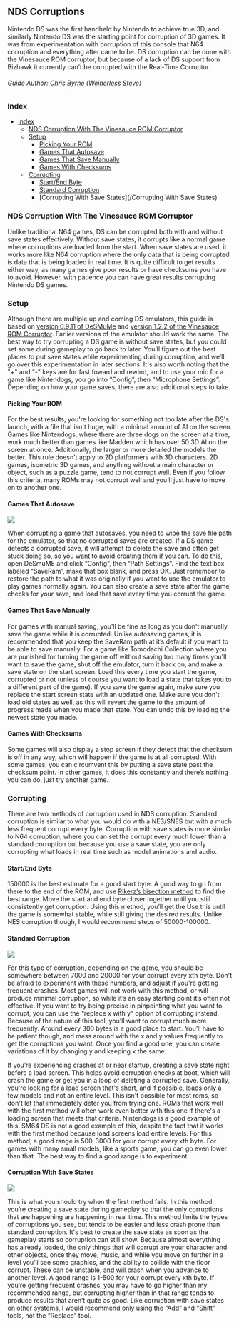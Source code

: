 ## NDS Corruptions

Nintendo DS was the first handheld by Nintendo to achieve true 3D, and similarly Nintendo DS was the starting point for corruption of 3D games. It was from experimentation with corruption of this console that N64 corruption and everything after came to be. DS corruption can be done with the Vinesauce ROM corruptor, but because of a lack of DS support from Bizhawk it currently can’t be corrupted with the Real-Time Corruptor.

###### Guide Author: [Chris Byrne \(Weinerless Steve\)](https://www.youtube.com/user/Sevelix/)

### Index

* [Index](#index)
  * [NDS Corruption With The Vinesauce ROM Corruptor](#nds-corruption-with-the-vinesauce-rom-corruptor)
  * [Setup](#setup)
    * [Picking Your ROM](#picking-your-rom)
    * [Games That Autosave](#games-that-autosave)
    * [Games That Save Manually](#games-that-save-manually)
    * [Games With Checksums](#games-with-checksums)
  * [Corrupting](#corrupting)
    * [Start/End Byte](#startend-byte)
    * [Standard Corruption](#standard-corruption)
    * [Corrupting With Save States](/Corrupting With Save States)

### NDS Corruption With The Vinesauce ROM Corruptor

Unlike traditional N64 games, DS can be corrupted both with and without save states effectively. Without save states, it corrupts like a normal game where corruptions are loaded from the start. When save states are used, it works more like N64 corruption where the only data that is being corrupted is data that is being loaded in real time. It is quite difficult to get results either way, as many games give poor results or have checksums you have to avoid. However, with patience you can have great results corrupting Nintendo DS games.

### Setup

Although there are multiple up and coming DS emulators, this guide is based on [version 0.9.11 of DeSMuMe](http://desmume.org/download/) and [version 1.2.2 of the Vinesauce ROM Corruptor](http://corruptedbytes.com/the-vinesauce-rom-corruptor). Earlier versions of the emulator should work the same. The best way to try corrupting a DS game is without save states, but you could set some during gameplay to go back to later. You’ll figure out the best places to put save states while experimenting during corruption, and we’ll go over this experimentation in later sections. It's also worth noting that the "+" and "-" keys are for fast foward and rewind, and to use your mic for a game like Nintendogs, you go into “Config”, then “Microphone Settings”. Depending on how your game saves, there are also additional steps to take.

#### Picking Your ROM

For the best results, you're looking for something not too late after the DS's launch, with a file that isn't huge, with a minimal amount of AI on the screen. Games like Nintendogs, where there are three dogs on the screen at a time, work much better than games like Madden which has over 50 3D AI on the screen at once. Additionally, the larger or more detailed the models the better. This rule doesn't apply to 2D platformers with 3D characters. 2D games, isometric 3D games, and anything without a main character or object, such as a puzzle game, tend to not corrupt well. Even if you follow this criteria, many ROMs may not corrupt well and you’ll just have to move on to another one.

#### Games That Autosave

![](/assets/pathsettings.png)

When corrupting a game that autosaves, you need to wipe the save file path for the emulator, so that no corrupted saves are created. If a DS game detects a corrupted save, it will attempt to delete the save and often get stuck doing so, so you want to avoid creating them if you can. To do this, open DeSmuME and click “Config”, then “Path Settings”. Find the text box labeled “SaveRam”, make that box blank, and press OK. Just remember to restore the path to what it was originally if you want to use the emulator to play games normally again. You can also create a save state after the game checks for your save, and load that save every time you corrupt the game.

#### Games That Save Manually

For games with manual saving, you'll be fine as long as you don't manually save the game while it is corrupted. Unlike autosaving games, it is recommended that you keep the SaveRam path at it’s default if you want to be able to save manually. For a game like Tomodachi Collection where you are punished for turning the game off without saving too many times you'll want to save the game, shut off the emulator, turn it back on, and make a save state on the start screen. Load this every time you start the game, corrupted or not \(unless of course you want to load a state that takes you to a different part of the game\). If you save the game again, make sure you replace the start screen state with an updated one. Make sure you don't load old states as well, as this will revert the game to the amount of progress made when you made that state. You can undo this by loading the newest state you made.

#### Games With Checksums

Some games will also display a stop screen if they detect that the checksum is off in any way, which will happen if the game is at all corrupted. With some games, you can circumvent this by putting a save state past the checksum point. In other games, it does this constantly and there’s nothing you can do, just try another game.

### Corrupting

There are two methods of corruption used in NDS corruption. Standard corruption is similar to what you would do with a NES/SNES but with a much less frequent corrupt every byte. Corruption with save states is more similar to N64 corruption, where you can set the corrupt every much lower than a standard corruption but because you use a save state, you are only corrupting what loads in real time such as model animations and audio.

#### Start/End Byte

150000 is the best estimate for a good start byte. A good way to go from there to the end of the ROM, and use [Rikerz’s bisection method](http://corruptedbytes.com/vinesauce-rom-corruptor-color-replacement-guide/) to find the best range. Move the start and end byte closer together until you still consistently get corruption. Using this method, you’ll get the Use this until the game is somewhat stable, while still giving the desired results. Unlike NES corruption though, I would recommend steps of 50000-100000.

#### Standard Corruption

![](/assets/corrupt1.png)

For this type of corruption, depending on the game, you should be somewhere between 7000 and 20000 for your corrupt every xth byte. Don't be afraid to experiment with these numbers, and adjust if you're getting frequent crashes. Most games will not work with this method, or will produce minimal corruption, so while it’s an easy starting point it’s often not effective. If you want to try being precise in pinpointing what you want to corrupt, you can use the “replace x with y” option of corrupting instead. Because of the nature of this tool, you’ll want to corrupt much more frequently. Around every 300 bytes is a good place to start. You’ll have to be patient though, and mess around with the x and y values frequently to get the corruptions you want. Once you find a good one, you can create variations of it by changing y and keeping x the same.

If you’re experiencing crashes at or near startup, creating a save state right before a load screen. This helps avoid corruption checks at boot, which will crash the game or get you in a loop of deleting a corrupted save. Generally, you're looking for a load screen that's short, and if possible, loads only a few models and not an entire level. This isn't possible for most roms, so don't let that immediately deter you from trying one. ROMs that work well with the first method will often work even better with this one if there's a loading screen that meets that criteria.  Nintendogs is a good example of this. SM64 DS is not a good example of this, despite the fact that it works with the first method because load screens load entire levels. For this method, a good range is 500-3000 for your corrupt every xth byte. For games with many small models, like a sports game, you can go even lower than that. The best way to find a good range is to experiment.

#### Corruption With Save States
![](/assets/corrupt2.png)

This is what you should try when the first method fails. In this method, you’re creating a save state during gameplay so that the only corruptions that are happening are happening in real time. This method limits the types of corruptions you see, but tends to be easier and less crash prone than standard corruption. It's best to create the save state as soon as the gameplay starts so corruption can still show. Because almost everything has already loaded, the only things that will corrupt are your character and other objects, once they move, music, and while you move on further in a level you’ll see some graphics, and the ability to collide with the floor corrupt. These can be unstable, and will crash when you advance to another level. A good range is 1-500 for your corrupt every xth byte. If you’re getting frequent crashes, you may have to go higher than my recommended range, but corrupting higher than in that range tends to produce results that aren’t quite as good. Like corruption with save states on other systems, I would recommend only using the “Add” and “Shift” tools, not the “Replace” tool.

